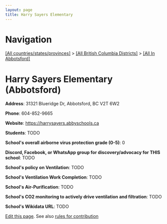 ```yaml
---
layout: page
title: Harry Sayers Elementary
---
```

# Navigation

[[All countries/states/provinces]](../../..) > [[All British Columbia Districts]](../..) > [[All In Abbotsford]](..)

# Harry Sayers Elementary (Abbotsford)

**Address**: 31321 Blueridge Dr, Abbotsford, BC V2T 6W2

**Phone**: 604-852-9665

**Website**: <https://harrysayers.abbyschools.ca>

**Students**: TODO

**School's overall airborne virus protection grade (0-5)**: 0

**Discord, Facebook, or WhatsApp group for discovery/advocacy for THIS school**: TODO

**School's policy on Ventilation**: TODO

**School's Ventilation Work Completion**: TODO

**School's Air-Purification**: TODO

**School's CO2 monitoring to actively drive ventilation and filtration**: TODO

**School's Wikidata URL**: TODO


[Edit this page](https://github.com/ventilate-schools/BC/edit/main/./Abbotsford/Harry_Sayers_Elementary.md). See also [rules for contribution](../../../contribution-rules/)